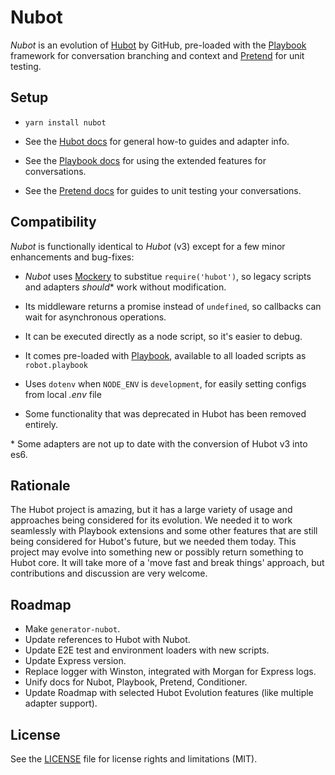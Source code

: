 # Nubot

[hubot]: http://hubot.github.com
[hubot-docs]: https://hubot.github.com/docs/scripting
[hubot-async]: https://github.com/timkinnane/hubot-async
[hubot-pretend]: https://propertyux.github.io/hubot-pretend
[hubot-playbook]: https://timkinnane.github.io/hubot-playbook
[generator-hubot]: https://github.com/github/generator-hubot
[mockery]: https://www.npmjs.com/package/mockery
[dotenv]: https://www.npmjs.com/package/dotenv
[heroku]: http://www.heroku.com
[standard]: https://standardjs.com/
[babel]: https://babeljs.io/

*Nubot* is an evolution of [Hubot][hubot] by GitHub, pre-loaded with the
[Playbook][hubot-playbook] framework for conversation branching and context and
[Pretend][hubot-pretend] for unit testing.

## Setup

- `yarn install nubot`

- See the [Hubot docs][hubot-docs] for general how-to guides and adapter
info.

- See the [Playbook docs][hubot-playbook] for using the extended features for
conversations.

- See the [Pretend docs][hubot-pretend] for guides to unit testing your
conversations.

## Compatibility

*Nubot* is functionally identical to *Hubot* (v3) except for a few minor
enhancements and bug-fixes:

- *Nubot* uses [Mockery][mockery] to substitue `require('hubot')`, so legacy
scripts and adapters _should_* work without modification.

- Its middleware returns a promise instead of `undefined`, so callbacks can
wait for asynchronous operations.

- It can be executed directly as a node script, so it's easier to debug.

- It comes pre-loaded with [Playbook][hubot-playbook], available to all loaded
scripts as `robot.playbook`

- Uses `dotenv` when `NODE_ENV` is `development`, for easily setting configs from local _.env_ file

- Some functionality that was deprecated in Hubot has been removed entirely.

\* Some adapters are not up to date with the conversion of Hubot v3 into es6.

## Rationale

The Hubot project is amazing, but it has a large variety of usage and approaches
being considered for its evolution. We needed it to work seamlessly with
Playbook extensions and some other features that are still being considered for
Hubot's future, but we needed them today. This project may evolve into something
new or possibly return something to Hubot core. It will take more of a 'move
fast and break things' approach, but contributions and discussion are very
welcome.

## Roadmap

- Make `generator-nubot`.
- Update references to Hubot with Nubot.
- Update E2E test and environment loaders with new scripts.
- Update Express version.
- Replace logger with Winston, integrated with Morgan for Express logs.
- Unify docs for Nubot, Playbook, Pretend, Conditioner.
- Update Roadmap with selected Hubot Evolution features (like multiple adapter support).

## License

See the [LICENSE](LICENSE.md) file for license rights and limitations (MIT).

